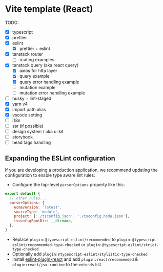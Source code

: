 # Vite template (React)

TODO:

- [x] typescript
- [x] prettier
- [x] eslint
  - [x] prettier + eslint
- [x] tanstack router
  - [ ] routing examples
- [x] tanstack query (aka react query)
  - [x] axios for http layer
  - [x] query example
  - [x] query error handling example
  - [ ] mutation example
  - [ ] mutation error handling example
- [ ] husky + lint-staged
- [x] yarn v4
- [x] import path alias
- [x] vscode setting
- [ ] i18n
- [ ] ssr (if possible)
- [ ] design system / aka ui kit
- [ ] storybook
- [ ] head tags handling

## Expanding the ESLint configuration

If you are developing a production application, we recommend updating the configuration to enable type aware lint rules:

- Configure the top-level `parserOptions` property like this:

```js
export default {
  // other rules...
  parserOptions: {
    ecmaVersion: 'latest',
    sourceType: 'module',
    project: ['./tsconfig.json', './tsconfig.node.json'],
    tsconfigRootDir: __dirname,
  },
}
```

- Replace `plugin:@typescript-eslint/recommended` to `plugin:@typescript-eslint/recommended-type-checked` or `plugin:@typescript-eslint/strict-type-checked`
- Optionally add `plugin:@typescript-eslint/stylistic-type-checked`
- Install [eslint-plugin-react](https://github.com/jsx-eslint/eslint-plugin-react) and add `plugin:react/recommended` & `plugin:react/jsx-runtime` to the `extends` list
